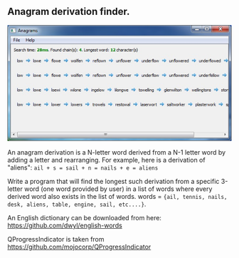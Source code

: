 ﻿## Anagram derivation finder.

<p align="center">
  <a href=".github/demo.jpg"><img src=".github/demo.jpg?raw=true" alt="Demo Screenshot"/></a>
</p>

An anagram derivation is a N-letter word derived from a N-1 letter word by adding a letter and
rearranging. For example, here is a derivation of "aliens": `ail + s = sail + n = nails + e = aliens`

Write a program that will find the longest such derivation from a specific 3-letter word (one word
provided by user) in a list of words where every derived word also exists in the list of words.
words = `{ail, tennis, nails, desk, aliens, table, engine, sail, etc....}`.

An English dictionary can be downloaded from here: https://github.com/dwyl/english-words

QProgressIndicator is taken from https://github.com/mojocorp/QProgressIndicator